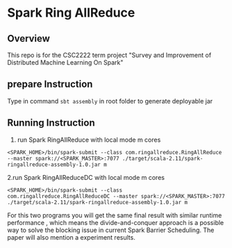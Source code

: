 # Spark Ring AllReduce

## Overview
This repo is for the CSC2222 term project "Survey and Improvement of Distributed Machine Learning On Spark"


## prepare Instruction 
   Type in command ```sbt assembly``` in root folder to generate deployable jar 

## Running Instruction 
1. run Spark RingAllReduce with local mode m cores 
```
<SPARK_HOME>/bin/spark-submit --class com.ringallreduce.RingAllReduce --master spark://<SPARK_MASTER>:7077 ./target/scala-2.11/spark-ringallreduce-assembly-1.0.jar m 
```
2.run Spark RingAllReduceDC with local mode m cores 
```
<SPARK_HOME>/bin/spark-submit --class com.ringallreduce.RingAllReduceDC --master spark://<SPARK_MASTER>:7077 ./target/scala-2.11/spark-ringallreduce-assembly-1.0.jar m 
```
For this two programs you will get the same final result with similar runtime performance
, which means the divide-and-conquer approach is a possible way to solve the blocking issue 
in current Spark Barrier Scheduling. The paper will also mention a experiment results.



